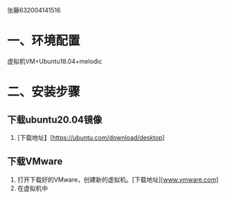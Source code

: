 张藤632004141516
# 一、环境配置
虚拟机VM+Ubuntu18.04+melodic
# 二、安装步骤

## 下载ubuntu20.04镜像
1. [下载地址】[https://ubuntu.com/download/desktop]

## 下载VMware
1. 打开下载好的VMware，创建新的虚拟机。[下载地址][www.vmware.com]
2. 在虚拟机中
##
